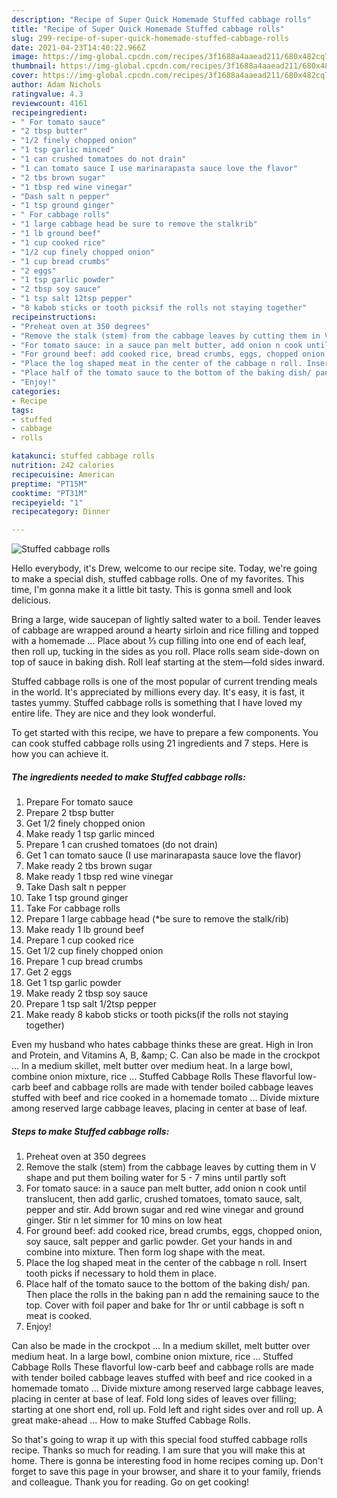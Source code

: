 ```yaml
---
description: "Recipe of Super Quick Homemade Stuffed cabbage rolls"
title: "Recipe of Super Quick Homemade Stuffed cabbage rolls"
slug: 299-recipe-of-super-quick-homemade-stuffed-cabbage-rolls
date: 2021-04-23T14:40:22.966Z
image: https://img-global.cpcdn.com/recipes/3f1688a4aaead211/680x482cq70/stuffed-cabbage-rolls-recipe-main-photo.jpg
thumbnail: https://img-global.cpcdn.com/recipes/3f1688a4aaead211/680x482cq70/stuffed-cabbage-rolls-recipe-main-photo.jpg
cover: https://img-global.cpcdn.com/recipes/3f1688a4aaead211/680x482cq70/stuffed-cabbage-rolls-recipe-main-photo.jpg
author: Adam Nichols
ratingvalue: 4.3
reviewcount: 4161
recipeingredient:
- " For tomato sauce"
- "2 tbsp butter"
- "1/2 finely chopped onion"
- "1 tsp garlic minced"
- "1 can crushed tomatoes do not drain"
- "1 can tomato sauce I use marinarapasta sauce love the flavor"
- "2 tbs brown sugar"
- "1 tbsp red wine vinegar"
- "Dash salt n pepper"
- "1 tsp ground ginger"
- " For cabbage rolls"
- "1 large cabbage head be sure to remove the stalkrib"
- "1 lb ground beef"
- "1 cup cooked rice"
- "1/2 cup finely chopped onion"
- "1 cup bread crumbs"
- "2 eggs"
- "1 tsp garlic powder"
- "2 tbsp soy sauce"
- "1 tsp salt 12tsp pepper"
- "8 kabob sticks or tooth picksif the rolls not staying together"
recipeinstructions:
- "Preheat oven at 350 degrees"
- "Remove the stalk (stem) from the cabbage leaves by cutting them in V shape and put them boiling water for 5 - 7 mins until partly soft"
- "For tomato sauce: in a sauce pan melt butter, add onion n cook until translucent, then add garlic, crushed tomatoes, tomato sauce, salt, pepper and stir. Add brown sugar and red wine vinegar and ground ginger. Stir n let simmer for 10 mins on low heat"
- "For ground beef: add cooked rice, bread crumbs, eggs, chopped onion, soy sauce, salt pepper and garlic powder. Get your hands in and combine into mixture. Then form log shape with the meat."
- "Place the log shaped meat in the center of the cabbage n roll. Insert tooth picks if necessary to hold them in place."
- "Place half of the tomato sauce to the bottom of the baking dish/ pan. Then place the rolls in the baking pan n add the remaining sauce to the top. Cover with foil paper and bake for 1hr or until cabbage is soft n meat is cooked."
- "Enjoy!"
categories:
- Recipe
tags:
- stuffed
- cabbage
- rolls

katakunci: stuffed cabbage rolls 
nutrition: 242 calories
recipecuisine: American
preptime: "PT15M"
cooktime: "PT31M"
recipeyield: "1"
recipecategory: Dinner

---
```



![Stuffed cabbage rolls](https://img-global.cpcdn.com/recipes/3f1688a4aaead211/680x482cq70/stuffed-cabbage-rolls-recipe-main-photo.jpg)

Hello everybody, it's Drew, welcome to our recipe site. Today, we're going to make a special dish, stuffed cabbage rolls. One of my favorites. This time, I'm gonna make it a little bit tasty. This is gonna smell and look delicious.

Bring a large, wide saucepan of lightly salted water to a boil. Tender leaves of cabbage are wrapped around a hearty sirloin and rice filling and topped with a homemade … Place about ⅓ cup filling into one end of each leaf, then roll up, tucking in the sides as you roll. Place rolls seam side-down on top of sauce in baking dish. Roll leaf starting at the stem—fold sides inward.

Stuffed cabbage rolls is one of the most popular of current trending meals in the world. It's appreciated by millions every day. It's easy, it is fast, it tastes yummy. Stuffed cabbage rolls is something that I have loved my entire life. They are nice and they look wonderful.


To get started with this recipe, we have to prepare a few components. You can cook stuffed cabbage rolls using 21 ingredients and 7 steps. Here is how you can achieve it.

<!--inarticleads1-->

##### The ingredients needed to make Stuffed cabbage rolls:

1. Prepare  For tomato sauce
1. Prepare 2 tbsp butter
1. Get 1/2 finely chopped onion
1. Make ready 1 tsp garlic minced
1. Prepare 1 can crushed tomatoes (do not drain)
1. Get 1 can tomato sauce (I use marinarapasta sauce love the flavor)
1. Make ready 2 tbs brown sugar
1. Make ready 1 tbsp red wine vinegar
1. Take Dash salt n pepper
1. Take 1 tsp ground ginger
1. Take  For cabbage rolls
1. Prepare 1 large cabbage head (*be sure to remove the stalk/rib)
1. Make ready 1 lb ground beef
1. Prepare 1 cup cooked rice
1. Get 1/2 cup finely chopped onion
1. Prepare 1 cup bread crumbs
1. Get 2 eggs
1. Get 1 tsp garlic powder
1. Make ready 2 tbsp soy sauce
1. Prepare 1 tsp salt 1/2tsp pepper
1. Make ready 8 kabob sticks or tooth picks(if the rolls not staying together)


Even my husband who hates cabbage thinks these are great. High in Iron and Protein, and Vitamins A, B, &amp;amp; C. Can also be made in the crockpot … In a medium skillet, melt butter over medium heat. In a large bowl, combine onion mixture, rice … Stuffed Cabbage Rolls These flavorful low-carb beef and cabbage rolls are made with tender boiled cabbage leaves stuffed with beef and rice cooked in a homemade tomato … Divide mixture among reserved large cabbage leaves, placing in center at base of leaf. 

<!--inarticleads2-->

##### Steps to make Stuffed cabbage rolls:

1. Preheat oven at 350 degrees
1. Remove the stalk (stem) from the cabbage leaves by cutting them in V shape and put them boiling water for 5 - 7 mins until partly soft
1. For tomato sauce: in a sauce pan melt butter, add onion n cook until translucent, then add garlic, crushed tomatoes, tomato sauce, salt, pepper and stir. Add brown sugar and red wine vinegar and ground ginger. Stir n let simmer for 10 mins on low heat
1. For ground beef: add cooked rice, bread crumbs, eggs, chopped onion, soy sauce, salt pepper and garlic powder. Get your hands in and combine into mixture. Then form log shape with the meat.
1. Place the log shaped meat in the center of the cabbage n roll. Insert tooth picks if necessary to hold them in place.
1. Place half of the tomato sauce to the bottom of the baking dish/ pan. Then place the rolls in the baking pan n add the remaining sauce to the top. Cover with foil paper and bake for 1hr or until cabbage is soft n meat is cooked.
1. Enjoy!


Can also be made in the crockpot … In a medium skillet, melt butter over medium heat. In a large bowl, combine onion mixture, rice … Stuffed Cabbage Rolls These flavorful low-carb beef and cabbage rolls are made with tender boiled cabbage leaves stuffed with beef and rice cooked in a homemade tomato … Divide mixture among reserved large cabbage leaves, placing in center at base of leaf. Fold long sides of leaves over filling; starting at one short end, roll up. Fold left and right sides over and roll up. A great make-ahead … How to make Stuffed Cabbage Rolls. 

So that's going to wrap it up with this special food stuffed cabbage rolls recipe. Thanks so much for reading. I am sure that you will make this at home. There is gonna be interesting food in home recipes coming up. Don't forget to save this page in your browser, and share it to your family, friends and colleague. Thank you for reading. Go on get cooking!
